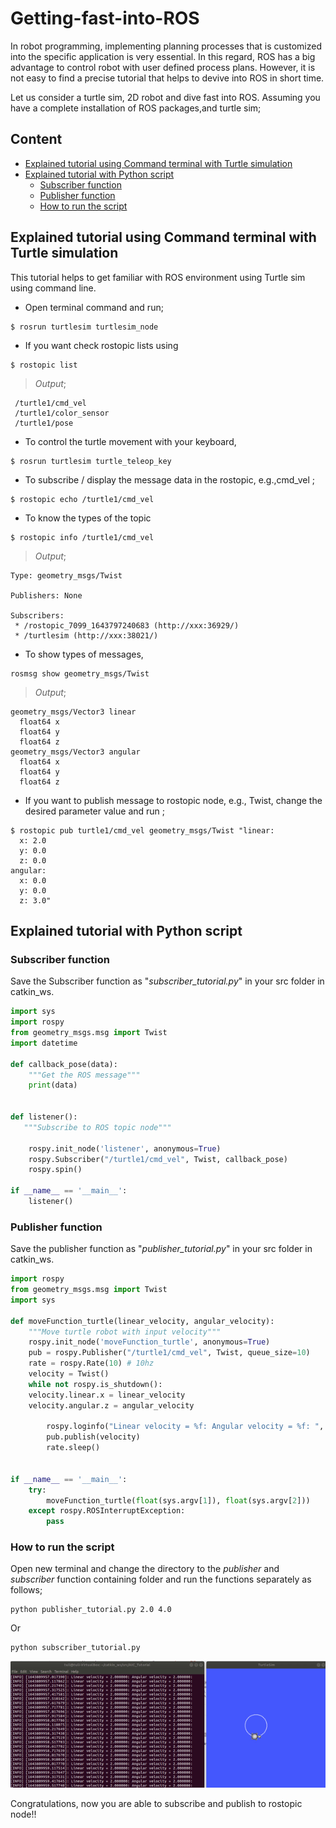 # Getting-fast-into-ROS

In robot programming, implementing planning processes that is customized into the specific application is very essential. In this regard, ROS has a big advantage to control robot with user defined process plans. However, it is not easy to find a precise tutorial that helps to devive into ROS in short time. 

Let us consider a turtle sim, 2D robot and dive fast into ROS. Assuming you have a complete installation of ROS packages,and turtle sim; 

## Content
  * [Explained tutorial using Command terminal with Turtle simulation](#explained-tutorial-using-command-terminal-with-turtle-simulation)
  * [Explained tutorial with Python script](#explained-tutorial-with-python-script)
    + [Subscriber function](#subscriber-function)
    + [Publisher function](#publisher-function)
    + [How to run the script](#how-to-run-the-script)


## Explained tutorial using Command terminal with Turtle simulation
This tutorial helps to get familiar with ROS environment using Turtle sim using command line.

+ Open terminal command and run;
```
$ rosrun turtlesim turtlesim_node
```
+ If you want check rostopic lists using 
```
$ rostopic list
```
> *Output*;
```
 /turtle1/cmd_vel
 /turtle1/color_sensor
 /turtle1/pose 
```

+ To control the turtle movement with your keyboard, 
```
$ rosrun turtlesim turtle_teleop_key
```

+ To subscribe / display the message data in the rostopic, e.g.,cmd_vel ;

```
$ rostopic echo /turtle1/cmd_vel
```
+ To know the types of the topic
```
$ rostopic info /turtle1/cmd_vel
```
> *Output*;
```
Type: geometry_msgs/Twist

Publishers: None

Subscribers: 
 * /rostopic_7099_1643797240683 (http://xxx:36929/)
 * /turtlesim (http://xxx:38021/)
```

+ To show types of messages, 
```
rosmsg show geometry_msgs/Twist
```
> *Output*;
```
geometry_msgs/Vector3 linear
  float64 x
  float64 y
  float64 z
geometry_msgs/Vector3 angular
  float64 x
  float64 y
  float64 z
```
+ If you want to publish message to rostopic node, e.g., Twist, change the desired parameter value and run ;
```
$ rostopic pub turtle1/cmd_vel geometry_msgs/Twist "linear:
  x: 2.0
  y: 0.0
  z: 0.0
angular:
  x: 0.0
  y: 0.0
  z: 3.0" 
```

## Explained tutorial with Python script

### Subscriber function
Save the Subscriber function as "*subscriber_tutorial.py*" in your src folder in catkin_ws.
```python
import sys
import rospy
from geometry_msgs.msg import Twist
import datetime

def callback_pose(data):
    """Get the ROS message"""   
    print(data)


def listener():
   """Subscribe to ROS topic node"""

    rospy.init_node('listener', anonymous=True)
    rospy.Subscriber("/turtle1/cmd_vel", Twist, callback_pose)
    rospy.spin()

if __name__ == '__main__':
    listener()
```    
### Publisher function
Save the publisher function as "*publisher_tutorial.py*" in your src folder in catkin_ws.
```python
import rospy
from geometry_msgs.msg import Twist
import sys

def moveFunction_turtle(linear_velocity, angular_velocity):
    """Move turtle robot with input velocity"""
    rospy.init_node('moveFunction_turtle', anonymous=True)
    pub = rospy.Publisher("/turtle1/cmd_vel", Twist, queue_size=10)
    rate = rospy.Rate(10) # 10hz
    velocity = Twist()
    while not rospy.is_shutdown():
	velocity.linear.x = linear_velocity
	velocity.angular.z = angular_velocity

        rospy.loginfo("Linear velocity = %f: Angular velocity = %f: ", linear_velocity, angular_velocity)
        pub.publish(velocity)
        rate.sleep()


if __name__ == '__main__':
    try:
        moveFunction_turtle(float(sys.argv[1]), float(sys.argv[2]))
    except rospy.ROSInterruptException:
        pass
```
### How to run the script
Open new terminal and change the directory to the *publisher* and *subscriber* function containing folder and run the functions separately as follows;
```
python publisher_tutorial.py 2.0 4.0
```
Or 

```
python subscriber_tutorial.py
```

![](turtleSim.gif)

Congratulations, now you are able to subscribe and publish to rostopic node!!
